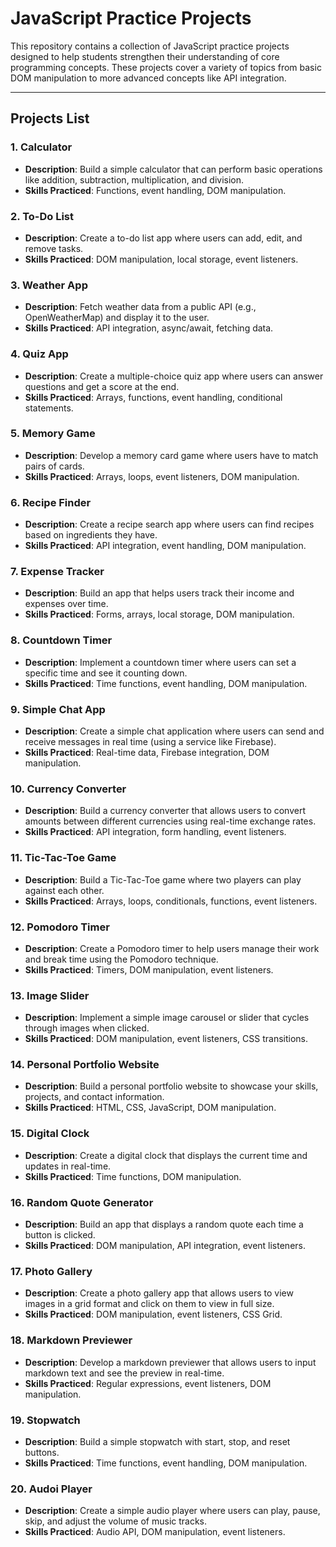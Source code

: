 # JavaScript Practice Projects

This repository contains a collection of JavaScript practice projects designed to help students strengthen their understanding of core programming concepts. These projects cover a variety of topics from basic DOM manipulation to more advanced concepts like API integration.

---

## **Projects List**

### 1. **Calculator**
   - **Description**: Build a simple calculator that can perform basic operations like addition, subtraction, multiplication, and division.
   - **Skills Practiced**: Functions, event handling, DOM manipulation.

### 2. **To-Do List**
   - **Description**: Create a to-do list app where users can add, edit, and remove tasks.
   - **Skills Practiced**: DOM manipulation, local storage, event listeners.

### 3. **Weather App**
   - **Description**: Fetch weather data from a public API (e.g., OpenWeatherMap) and display it to the user.
   - **Skills Practiced**: API integration, async/await, fetching data.

### 4. **Quiz App**
   - **Description**: Create a multiple-choice quiz app where users can answer questions and get a score at the end.
   - **Skills Practiced**: Arrays, functions, event handling, conditional statements.

### 5. **Memory Game**
   - **Description**: Develop a memory card game where users have to match pairs of cards.
   - **Skills Practiced**: Arrays, loops, event listeners, DOM manipulation.

### 6. **Recipe Finder**
   - **Description**: Create a recipe search app where users can find recipes based on ingredients they have.
   - **Skills Practiced**: API integration, event handling, DOM manipulation.

### 7. **Expense Tracker**
   - **Description**: Build an app that helps users track their income and expenses over time.
   - **Skills Practiced**: Forms, arrays, local storage, DOM manipulation.

### 8. **Countdown Timer**
   - **Description**: Implement a countdown timer where users can set a specific time and see it counting down.
   - **Skills Practiced**: Time functions, event handling, DOM manipulation.

### 9. **Simple Chat App**
   - **Description**: Create a simple chat application where users can send and receive messages in real time (using a service like Firebase).
   - **Skills Practiced**: Real-time data, Firebase integration, DOM manipulation.

### 10. **Currency Converter**
   - **Description**: Build a currency converter that allows users to convert amounts between different currencies using real-time exchange rates.
   - **Skills Practiced**: API integration, form handling, event listeners.

### 11. **Tic-Tac-Toe Game**
   - **Description**: Build a Tic-Tac-Toe game where two players can play against each other.
   - **Skills Practiced**: Arrays, loops, conditionals, functions, event listeners.

### 12. **Pomodoro Timer**
   - **Description**: Create a Pomodoro timer to help users manage their work and break time using the Pomodoro technique.
   - **Skills Practiced**: Timers, DOM manipulation, event listeners.

### 13. **Image Slider**
   - **Description**: Implement a simple image carousel or slider that cycles through images when clicked.
   - **Skills Practiced**: DOM manipulation, event listeners, CSS transitions.

### 14. **Personal Portfolio Website**
   - **Description**: Build a personal portfolio website to showcase your skills, projects, and contact information.
   - **Skills Practiced**: HTML, CSS, JavaScript, DOM manipulation.

### 15. **Digital Clock**
   - **Description**: Create a digital clock that displays the current time and updates in real-time.
   - **Skills Practiced**: Time functions, DOM manipulation.

### 16. **Random Quote Generator**
   - **Description**: Build an app that displays a random quote each time a button is clicked.
   - **Skills Practiced**: DOM manipulation, API integration, event listeners.

### 17. **Photo Gallery**
   - **Description**: Create a photo gallery app that allows users to view images in a grid format and click on them to view in full size.
   - **Skills Practiced**: DOM manipulation, event listeners, CSS Grid.

### 18. **Markdown Previewer**
   - **Description**: Develop a markdown previewer that allows users to input markdown text and see the preview in real-time.
   - **Skills Practiced**: Regular expressions, event listeners, DOM manipulation.

### 19. **Stopwatch**
   - **Description**: Build a simple stopwatch with start, stop, and reset buttons.
   - **Skills Practiced**: Time functions, event handling, DOM manipulation.

### 20. **Audoi Player**
   - **Description**: Create a simple audio player where users can play, pause, skip, and adjust the volume of music tracks.
   - **Skills Practiced**: Audio API, DOM manipulation, event listeners.
